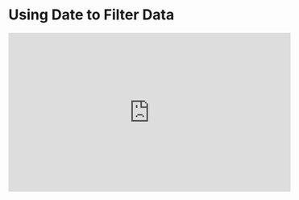 ﻿# Using Date to Filter Data


<iframe width="560" height="315" src="https://www.youtube.com/embed/B_Xqlz1Cy-U?list=PL1DEQjXG2xnJNTIi_lrTxD83bf5-8mrRP" frameborder="0" allowfullscreen></iframe>


